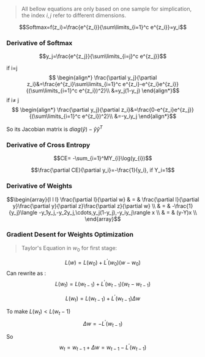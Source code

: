 > All bellow equations are only based on one sample for simplication, the index $i,j$ refer to different dimensions.

``` math
Softmax=f(z_i)=\frac{e^{z_i}}{\sum\limits_{i=1}^c e^{z_i}}=y_i
```
### Derivative of Softmax

$$y_j=\frac{e^{z_j}}{\sum\limits_{i=j}^c e^{z_j}}$$

if i=j
$$
\begin{align*}
\frac{\partial y_j}{\partial z_i}&=\frac{e^{z_i}\sum\limits_{i=1}^c e^{z_i}-e^{z_i}e^{z_i}}{(\sum\limits_{i=1}^c e^{z_i})^2}\\
&=y_j(1-y_j)
\end{align*}$$
if i$\neq$ j
$$
\begin{align*}
\frac{\partial y_j}{\partial z_i}&=\frac{0-e^{z_i}e^{z_j}}{(\sum\limits_{i=1}^c e^{z_i})^2}\\
&=-y_iy_j
\end{align*}$$

So its Jacobian matrix is $diag(\hat y)-\hat y\hat y^T$



### Derivative of Cross Entropy

$$CE= -\sum_{i=1}^MY_{i}\log(y_{i})$$

$$\frac{\partial CE}{\partial y_i}=-\frac{1}{y_i}, if Y_i=1$$

### Derivative of Weights
$$\begin{array}{l l l} \frac{\partial l}{\partial w} & = & \frac{\partial l}{\partial y}\frac{\partial y}{\partial z}\frac{\partial z}{\partial w} \\ & = & -\frac{1}{y_j}\langle -y_1y_j,-y_2y_j,\cdots,y_j(1-y_j),-y_iy_j\rangle x \\ & = & (y-Y)x \\  \end{array}$$

### Gradient Desent for Weights Optimization

> Taylor's Equation in $w_0$ for first stage:

$$L(w)=L(w_0)+L^{'}(w_0)(w-w_0)$$
Can rewrite as :
$$L(w_t)=L(w_{t-1})+L^{'}(w_{t-1})(w_t-w_{t-1})$$

$$L(w_t)=L(w_{t-1})+L^{'}(w_{t-1})\Delta w$$

To make $L(w_t)<L(w_t-1{})$
$$\Delta w=-L^{'}(w_{t-1})$$

So
$$w_t=w_{t-1}+\Delta w=w_{t-1}-L^{'}(w_{t-1})$$